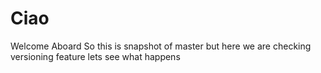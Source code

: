 # Ciao
Welcome Aboard
So this is snapshot of master but here we are checking versioning feature lets see what happens
